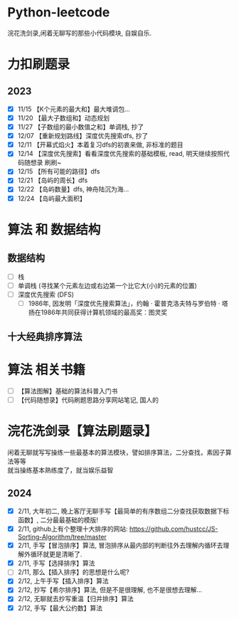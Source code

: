 # Python-leetcode
 浣花洗剑录,闲着无聊写的那些小代码模块, 自娱自乐.
# 力扣刷题录
## 2023
- [x] 11/15 【K个元素的最大和】最大堆调包...
- [x] 11/20 【最大子数组和】动态规划
- [x] 11/27 【子数组的最小数值之和】单调栈, 抄了
- [x] 12/07 【重新规划路线】深度优先搜索dfs, 抄了
- [x] 12/11 【开幕式焰火】本着复习dfs的初衷来做, 非标准的题目
- [x] 12/14 【深度优先搜索】看看深度优先搜索的基础模板, read, 明天继续按照代码随想录 刷刷~
- [x] 12/15 【所有可能的路径】dfs
- [x] 12/21 【岛屿的周长】dfs
- [x] 12/22 【岛屿数量】dfs, 神舟陆沉为海...
- [x] 12/24 【岛屿最大面积】

# 算法 和 数据结构
## 数据结构
- [ ] 栈
- [ ] 单调栈 (寻找某个元素左边或右边第一个比它大(小)的元素的位置)
- [ ] 深度优先搜索 (DFS)
    - [ ] 1986年, 因发明「深度优先搜索算法」，约翰 · 霍普克洛夫特与罗伯特 · 塔扬在1986年共同获得计算机领域的最高奖：图灵奖
## 十大经典排序算法

# 算法 相关书籍
- [ ] 【算法图解】基础的算法科普入门书
- [ ] 【代码随想录】代码刷题思路分享网站笔记, 国人的

# 浣花洗剑录【算法刷题录】
闲着无聊就写写操练一些最基本的算法模块，譬如排序算法，二分查找，素因子算法等等\
就当操练基本熟练度了，就当娱乐益智
## 2024
- [x] 2/11, 大年初二, 晚上客厅无聊手写【最简单的有序数组二分查找获取数据下标函数】, 二分最最基础的模版!
- [x] 2/11, github上有个整理十大排序的网站: https://github.com/hustcc/JS-Sorting-Algorithm/tree/master
- [x] 2/11, 手写【冒泡排序】算法, 冒泡排序从最内部的判断往外去理解内循环去理解外循环就更是清晰了.
- [x] 2/11, 手写【选择排序】算法
- [ ] 2/11, 那么【插入排序】的思想是什么呢?
- [x] 2/12, 上午手写【插入排序】算法
- [x] 2/12, 抄写【希尔排序】算法, 但是不是很理解, 也不是很想去理解...
- [x] 2/12, 无聊就去抄写重温【归并排序】算法
- [x] 2/12, 手写【最大公约数】算法